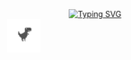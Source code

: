 <div align="center">
  <a href="https://git.io/typing-svg">
    <img src="https://readme-typing-svg.demolab.com?font=Fira+Code&size=15&duration=1500&pause=&color=ABF711&center=true&vCenter=true&multiline=true&repeat=false&width=600&height=300&lines=Nice+to+meet+ya%2C+I'm+Hau!+😗;My+passions+are+AI%2FML+and+Security.+🔥;I%E2%80%99m+working+to+build+a+career+at+the+intersection+of+these+fields.+⚔️;Right+now%2C+my+happiness+lies+in+committing+;to+what+I%E2%80%99m+truly+passionate+about+!+🌻" alt="Typing SVG" />
  </a>

  <br/>

  <marquee behavior="scroll" direction="right" scrollamount="8">
    <img src="dino.gif" width="60" height="60" alt="dino running"/>
  </marquee>
</div>
